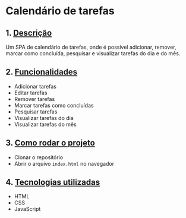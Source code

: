 # Calendário de tarefas
## 1. [Descrição](#Descrição)
Um SPA de calendário de tarefas, onde é possível adicionar, remover, marcar como concluída, pesquisar e visualizar tarefas do dia e do mês.

## 2. [Funcionalidades](#Funcionalidades)
- Adicionar tarefas
- Editar tarefas
- Remover tarefas
- Marcar tarefas como concluídas
- Pesquisar tarefas
- Visualizar tarefas do dia
- Visualizar tarefas do mês

## 3. [Como rodar o projeto](#Como-rodar-o-projeto)
- Clonar o repositório
- Abrir o arquivo `index.html` no navegador

## 4. [Tecnologias utilizadas](#Tecnologias-utilizadas)
- HTML
- CSS
- JavaScript
